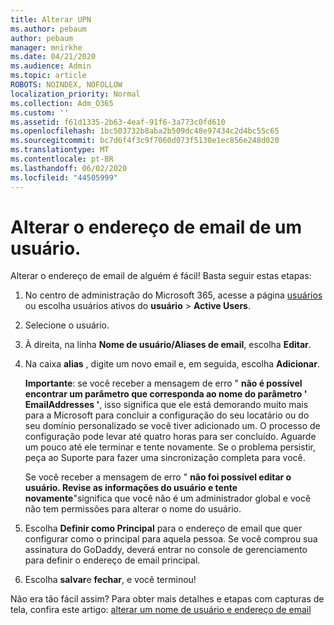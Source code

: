 ```yaml
---
title: Alterar UPN
ms.author: pebaum
author: pebaum
manager: mnirkhe
ms.date: 04/21/2020
ms.audience: Admin
ms.topic: article
ROBOTS: NOINDEX, NOFOLLOW
localization_priority: Normal
ms.collection: Adm_O365
ms.custom: ''
ms.assetid: f61d1335-2b63-4eaf-91f6-3a773c0fd610
ms.openlocfilehash: 1bc503732b8aba2b509dc48e97434c2d4bc55c65
ms.sourcegitcommit: bc7d6f4f3c9f7060d073f5130e1ec856e248d020
ms.translationtype: MT
ms.contentlocale: pt-BR
ms.lasthandoff: 06/02/2020
ms.locfileid: "44505999"
---
```

# <a name="change-a-users-email-address"></a>Alterar o endereço de email de um usuário.

Alterar o endereço de email de alguém é fácil! Basta seguir estas etapas:
  
1. No centro de administração do Microsoft 365, acesse a página [usuários](https://go.microsoft.com/fwlink/p/?linkid=834822) ou escolha usuários ativos do **usuário** \> **Active Users**.
    
2. Selecione o usuário.
    
3. À direita, na linha **Nome de usuário/Aliases de email**, escolha **Editar**.
    
4. Na caixa **alias** , digite um novo email e, em seguida, escolha **Adicionar**.
    
    **Importante**: se você receber a mensagem de erro " **não é possível encontrar um parâmetro que corresponda ao nome do parâmetro ' EmailAddresses '**, isso significa que ele está demorando muito mais para a Microsoft para concluir a configuração do seu locatário ou do seu domínio personalizado se você tiver adicionado um. O processo de configuração pode levar até quatro horas para ser concluído. Aguarde um pouco até ele terminar e tente novamente. Se o problema persistir, peça ao Suporte para fazer uma sincronização completa para você.
    
    Se você receber a mensagem de erro " **não foi possível editar o usuário. Revise as informações do usuário e tente novamente**"significa que você não é um administrador global e você não tem permissões para alterar o nome do usuário.
    
5. Escolha **Definir como Principal** para o endereço de email que quer configurar como o principal para aquela pessoa. Se você comprou sua assinatura do GoDaddy, deverá entrar no console de gerenciamento para definir o endereço de email principal. 
    
6. Escolha **salvar**e **fechar**, e você terminou!
    
Não era tão fácil assim? Para obter mais detalhes e etapas com capturas de tela, confira este artigo: [alterar um nome de usuário e endereço de email](https://docs.microsoft.com/microsoft-365/admin/add-users/change-a-user-name-and-email-address)
  

